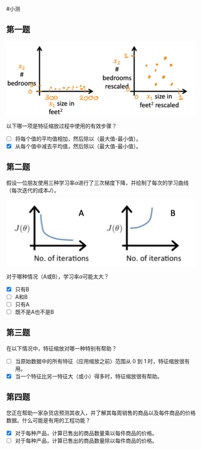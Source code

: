 #小测

## 第一题

![](../../images/PixPin_2024-05-13_18-14-38.png)

以下哪一项是特征缩放过程中使用的有效步骤？

- [ ] 将每个值的平均值相加，然后除以（最大值-最小值）。
- [x] 从每个值中减去平均值，然后除以（最大值-最小值）。

## 第二题

假设一位朋友使用三种学习率$\alpha$进行了三次梯度下降，并绘制了每次的学习曲线（每次迭代的成本$J$）。

![](../../images/PixPin_2024-05-13_18-11-06.png)

对于哪种情况（A或B），学习率$\alpha$可能太大？

- [x] 只有B
- [ ] A和B
- [ ] 只有A
- [ ] 既不是A也不是B

## 第三题

在以下情况中，特征缩放对哪一种特别有帮助？

- [ ] 当原始数据中的所有特征（应用缩放之前）范围从 0 到 1 时，特征缩放很有用。
- [x] 当一个特征比另一特征大（或小）得多时，特征缩放很有帮助。

## 第四题

您正在帮助一家杂货店预测其收入，并了解其每周销售的商品以及每件商品的价格数据。什么可能是有用的工程功能？

- [x] 对于每种产品，计算已售出的商品数量乘以每件商品的价格。
- [ ] 对于每种产品，计算已售出的商品数量除以每件商品的价格。